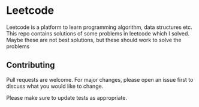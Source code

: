 # Leetcode

Leetcode is a platform to learn programming algorithm, data structures etc.
This repo contains solutions of some problems in leetcode which I solved.
Maybe these are not best solutions, but these should work to solve the problems

## Contributing
Pull requests are welcome. For major changes, please open an issue first to discuss what you would like to change.

Please make sure to update tests as appropriate.